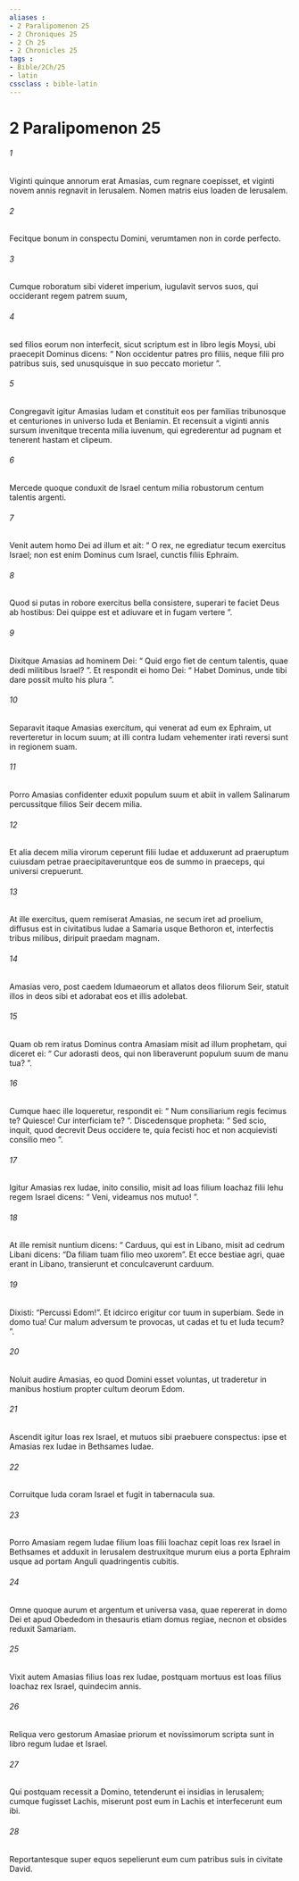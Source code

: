 ```yaml
---
aliases : 
- 2 Paralipomenon 25
- 2 Chroniques 25
- 2 Ch 25
- 2 Chronicles 25
tags : 
- Bible/2Ch/25
- latin
cssclass : bible-latin
---
```


# 2 Paralipomenon 25

###### 1
Viginti quinque annorum erat Amasias, cum regnare coepisset, et viginti novem annis regnavit in Ierusalem. Nomen matris eius Ioaden de Ierusalem. 
###### 2
Fecitque bonum in conspectu Domini, verumtamen non in corde perfecto. 
###### 3
Cumque roboratum sibi videret imperium, iugulavit servos suos, qui occiderant regem patrem suum, 
###### 4
sed filios eorum non interfecit, sicut scriptum est in libro legis Moysi, ubi praecepit Dominus dicens: “ Non occidentur patres pro filiis, neque filii pro patribus suis, sed unusquisque in suo peccato morietur ”.
###### 5
Congregavit igitur Amasias Iudam et constituit eos per familias tribunosque et centuriones in universo Iuda et Beniamin. Et recensuit a viginti annis sursum invenitque trecenta milia iuvenum, qui egrederentur ad pugnam et tenerent hastam et clipeum. 
###### 6
Mercede quoque conduxit de Israel centum milia robustorum centum talentis argenti.
###### 7
Venit autem homo Dei ad illum et ait: “ O rex, ne egrediatur tecum exercitus Israel; non est enim Dominus cum Israel, cunctis filiis Ephraim. 
###### 8
Quod si putas in robore exercitus bella consistere, superari te faciet Deus ab hostibus: Dei quippe est et adiuvare et in fugam vertere ”. 
###### 9
Dixitque Amasias ad hominem Dei: “ Quid ergo fiet de centum talentis, quae dedi militibus Israel? ”. Et respondit ei homo Dei: “ Habet Dominus, unde tibi dare possit multo his plura ”. 
###### 10
Separavit itaque Amasias exercitum, qui venerat ad eum ex Ephraim, ut reverteretur in locum suum; at illi contra Iudam vehementer irati reversi sunt in regionem suam.
###### 11
Porro Amasias confidenter eduxit populum suum et abiit in vallem Salinarum percussitque filios Seir decem milia. 
###### 12
Et alia decem milia virorum ceperunt filii Iudae et adduxerunt ad praeruptum cuiusdam petrae praecipitaveruntque eos de summo in praeceps, qui universi crepuerunt. 
###### 13
At ille exercitus, quem remiserat Amasias, ne secum iret ad proelium, diffusus est in civitatibus Iudae a Samaria usque Bethoron et, interfectis tribus milibus, diripuit praedam magnam.
###### 14
Amasias vero, post caedem Idumaeorum et allatos deos filiorum Seir, statuit illos in deos sibi et adorabat eos et illis adolebat. 
###### 15
Quam ob rem iratus Dominus contra Amasiam misit ad illum prophetam, qui diceret ei: “ Cur adorasti deos, qui non liberaverunt populum suum de manu tua? ”. 
###### 16
Cumque haec ille loqueretur, respondit ei: “ Num consiliarium regis fecimus te? Quiesce! Cur interficiam te? ”. Discedensque propheta: “ Sed scio, inquit, quod decrevit Deus occidere te, quia fecisti hoc et non acquievisti consilio meo ”.
###### 17
Igitur Amasias rex Iudae, inito consilio, misit ad Ioas filium Ioachaz filii Iehu regem Israel dicens: “ Veni, videamus nos mutuo! ”. 
###### 18
At ille remisit nuntium dicens: “ Carduus, qui est in Libano, misit ad cedrum Libani dicens: “Da filiam tuam filio meo uxorem”. Et ecce bestiae agri, quae erant in Libano, transierunt et conculcaverunt carduum. 
###### 19
Dixisti: “Percussi Edom!”. Et idcirco erigitur cor tuum in superbiam. Sede in domo tua! Cur malum adversum te provocas, ut cadas et tu et Iuda tecum? ”.
###### 20
Noluit audire Amasias, eo quod Domini esset voluntas, ut traderetur in manibus hostium propter cultum deorum Edom. 
###### 21
Ascendit igitur Ioas rex Israel, et mutuos sibi praebuere conspectus: ipse et Amasias rex Iudae in Bethsames Iudae. 
###### 22
Corruitque Iuda coram Israel et fugit in tabernacula sua. 
###### 23
Porro Amasiam regem Iudae filium Ioas filii Ioachaz cepit Ioas rex Israel in Bethsames et adduxit in Ierusalem destruxitque murum eius a porta Ephraim usque ad portam Anguli quadringentis cubitis. 
###### 24
Omne quoque aurum et argentum et universa vasa, quae repererat in domo Dei et apud Obededom in thesauris etiam domus regiae, necnon et obsides reduxit Samariam.
###### 25
Vixit autem Amasias filius Ioas rex Iudae, postquam mortuus est Ioas filius Ioachaz rex Israel, quindecim annis. 
###### 26
Reliqua vero gestorum Amasiae priorum et novissimorum scripta sunt in libro regum Iudae et Israel.
###### 27
Qui postquam recessit a Domino, tetenderunt ei insidias in Ierusalem; cumque fugisset Lachis, miserunt post eum in Lachis et interfecerunt eum ibi. 
###### 28
Reportantesque super equos sepelierunt eum cum patribus suis in civitate David.
